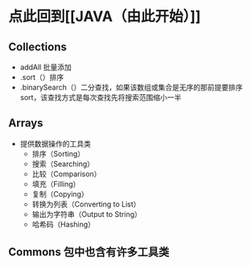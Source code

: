 # 点此回到[[JAVA（由此开始）]]

## Collections
- addAll   批量添加
- .sort（）排序
- .binarySearch（）二分查找，如果该数组或集合是无序的那前提要排序sort，该查找方式是每次查找先将搜索范围缩小一半

## Arrays
- 提供数据操作的工具类
	- 排序（Sorting）
	- 搜索（Searching）
	- 比较（Comparison）
	- 填充（Filling）
	- 复制（Copying）
	- 转换为列表（Converting to List）
	- 输出为字符串（Output to String）
	- 哈希码（Hashing）

## Commons  包中也含有许多工具类